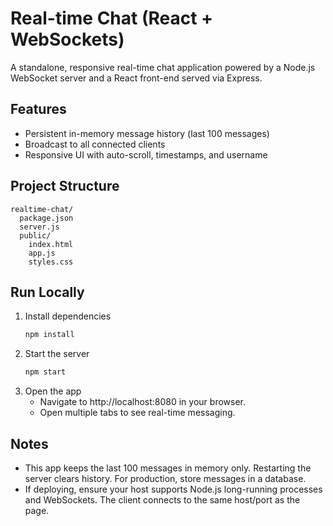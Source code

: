 # Real-time Chat (React + WebSockets)

A standalone, responsive real-time chat application powered by a Node.js WebSocket server and a React front-end served via Express.

## Features
- Persistent in-memory message history (last 100 messages)
- Broadcast to all connected clients
- Responsive UI with auto-scroll, timestamps, and username

## Project Structure
```
realtime-chat/
  package.json
  server.js
  public/
    index.html
    app.js
    styles.css
```

## Run Locally
1. Install dependencies
   ```bash
   npm install
   ```
2. Start the server
   ```bash
   npm start
   ```
3. Open the app
   - Navigate to http://localhost:8080 in your browser.
   - Open multiple tabs to see real-time messaging.

## Notes
- This app keeps the last 100 messages in memory only. Restarting the server clears history. For production, store messages in a database.
- If deploying, ensure your host supports Node.js long-running processes and WebSockets. The client connects to the same host/port as the page.
